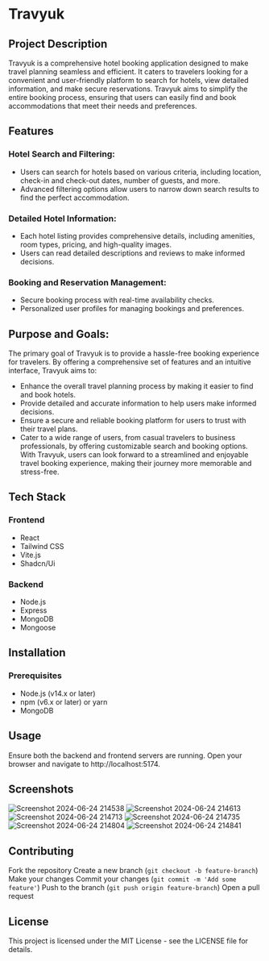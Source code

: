 # Travyuk

## Project Description
Travyuk is a comprehensive hotel booking application designed to make travel planning seamless and efficient. It caters to travelers looking for a convenient and user-friendly platform to search for hotels, view detailed information, and make secure reservations. Travyuk aims to simplify the entire booking process, ensuring that users can easily find and book accommodations that meet their needs and preferences.

## Features
### Hotel Search and Filtering:
* Users can search for hotels based on various criteria, including location, check-in and check-out dates, number of guests, and more.
* Advanced filtering options allow users to narrow down search results to find the perfect accommodation.

### Detailed Hotel Information:
* Each hotel listing provides comprehensive details, including amenities, room types, pricing, and high-quality images.
* Users can read detailed descriptions and reviews to make informed decisions.

### Booking and Reservation Management:
* Secure booking process with real-time availability checks.
* Personalized user profiles for managing bookings and preferences.

## Purpose and Goals:
The primary goal of Travyuk is to provide a hassle-free booking experience for travelers. By offering a comprehensive set of features and an intuitive interface, Travyuk aims to:
* Enhance the overall travel planning process by making it easier to find and book hotels.
* Provide detailed and accurate information to help users make informed decisions.
* Ensure a secure and reliable booking platform for users to trust with their travel plans.
* Cater to a wide range of users, from casual travelers to business professionals, by offering customizable search and booking options.
With Travyuk, users can look forward to a streamlined and enjoyable travel booking experience, making their journey more memorable and stress-free.

## Tech Stack
### Frontend
* React
* Tailwind CSS
* Vite.js
* Shadcn/Ui
### Backend
* Node.js
* Express
* MongoDB
* Mongoose

## Installation

### Prerequisites
* Node.js (v14.x or later)
* npm (v6.x or later) or yarn
* MongoDB


## Usage
Ensure both the backend and frontend servers are running. Open your browser and navigate to http://localhost:5174.

## Screenshots
![Screenshot 2024-06-24 214538](https://github.com/Dedemahendra1/Travyuk/assets/112716178/d92b363e-2622-4383-baeb-e7234aac4d76)
![Screenshot 2024-06-24 214613](https://github.com/Dedemahendra1/Travyuk/assets/112716178/094b07a0-e63f-4972-ba5f-b7bce9db1d07)
![Screenshot 2024-06-24 214713](https://github.com/Dedemahendra1/Travyuk/assets/112716178/a5d9aaf0-e143-4118-8b54-2555f1d09254)
![Screenshot 2024-06-24 214735](https://github.com/Dedemahendra1/Travyuk/assets/112716178/e3cb5fcf-20df-45e8-934c-970fee9c06a1)
![Screenshot 2024-06-24 214804](https://github.com/Dedemahendra1/Travyuk/assets/112716178/902b55f0-8e91-4745-90f6-c662092c5ccb)
![Screenshot 2024-06-24 214841](https://github.com/Dedemahendra1/Travyuk/assets/112716178/5e0038e5-8a1d-4983-8e4f-980f7b208af3)

## Contributing
Fork the repository
Create a new branch (`git checkout -b feature-branch`)
Make your changes
Commit your changes (`git commit -m 'Add some feature'`)
Push to the branch (`git push origin feature-branch`)
Open a pull request

## License
This project is licensed under the MIT License - see the LICENSE file for details.
